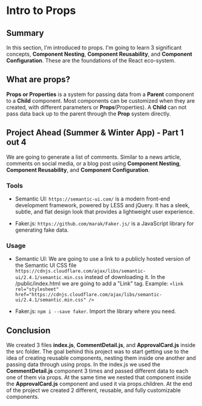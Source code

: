 # Intro to Props

## Summary
In this section, I'm introduced to props. I'm going to learn 3 significant concepts, **Component Nesting**, **Component Reusability**, and **Component Configuration**. These are the foundations of the React eco-system.

## What are props?
**Props or Properties** is a system for passing data from a **Parent** component to a **Child** component. Most components can be customized when they are created, with different parameters or **Props**(Properties). A **Child** can not pass data back up to the parent through the **Prop** system directly.

## Project Ahead (Summer & Winter App) - Part 1 out 4
We are going to generate a list of comments. Similar to a news article, comments on social media, or a blog post using **Component Nesting**, **Component Reusability**, and **Component Configuration**.

### Tools
- Semantic UI: `https://semantic-ui.com/` is a modern front-end development framework, powered by LESS and jQuery. It has a sleek, subtle, and flat design look that provides a lightweight user experience.

- Faker.js: `https://github.com/marak/Faker.js/` is a JavaScript library for generating fake data.


### Usage
- Semantic UI: We are going to use a link to a publicly hosted version of the Semantic UI CSS file `https://cdnjs.cloudflare.com/ajax/libs/semantic-ui/2.4.1/semantic.min.css` instead of downloading it. In the /public/index.html we are going to add a "Link" tag. Example: `<link rel="stylesheet" href="https://cdnjs.cloudflare.com/ajax/libs/semantic-ui/2.4.1/semantic.min.css" />`

- Faker.js: `npm i --save faker`. Import the library where you need.

## Conclusion
We created 3 files **index.js**, **CommentDetail.js**, and **ApprovalCard.js** inside the src folder. The goal behind this project was to start getting use to the idea of creating reusable components, nesting them inside one another and passing data through using props. In the index.js we used the **CommentDetail.js** component 3 times and passed different data to each one of them via props. At the same time we nested that component inside the **ApprovalCard.js** component and used it via props.children. At the end of the project we created 2 different, reusable, and fully customizable components.
